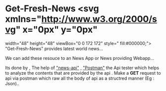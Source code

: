 # Get-Fresh-News <svg xmlns="http://www.w3.org/2000/svg" x="0px" y="0px"
width="48" height="48"
viewBox="0 0 172 172"
style=" fill:#000000;"><g fill="none" fill-rule="nonzero" stroke="none" stroke-width="1" stroke-linecap="butt" stroke-linejoin="miter" stroke-miterlimit="10" stroke-dasharray="" stroke-dashoffset="0" font-family="none" font-weight="none" font-size="none" text-anchor="none" style="mix-blend-mode: normal"><path d="M0,172v-172h172v172z" fill="none"></path><g><path d="M114.66667,53.75v100.33333h-78.83333c-7.88333,0 -14.33333,-6.45 -14.33333,-14.33333v-86z" fill="#666666"></path><path d="M50.16667,17.91667v121.83333c0,7.88333 -6.45,14.33333 -14.33333,14.33333h103.91667c7.88333,0 14.33333,-6.45 14.33333,-14.33333v-121.83333z" fill="#ffccbc"></path><path d="M71.66667,35.83333h64.5v14.33333h-64.5zM71.66667,60.91667h28.66667v7.16667h-28.66667zM107.5,60.91667h28.66667v7.16667h-28.66667zM71.66667,75.25h28.66667v7.16667h-28.66667zM107.5,75.25h28.66667v7.16667h-28.66667zM71.66667,89.58333h28.66667v7.16667h-28.66667zM107.5,89.58333h28.66667v7.16667h-28.66667zM71.66667,103.91667h28.66667v7.16667h-28.66667zM107.5,103.91667h28.66667v7.16667h-28.66667zM71.66667,118.25h28.66667v7.16667h-28.66667zM107.5,118.25h28.66667v7.16667h-28.66667zM71.66667,132.58333h28.66667v7.16667h-28.66667zM107.5,132.58333h28.66667v7.16667h-28.66667z" fill="#666666"></path></g></g></svg>
"Get-Fresh-News" provides latest world news...

We can add these resouce to an News App or News providing Webapp...

Its done by , 
			The help of ["news-api"](https://newsapi.org/) , ["Postman"](https://www.postman.com/) the Api tester which helps to analyze the contents that are provided by the api . Make a <b>GET</b> request to api via postman which raw all the body of api as a structred manner (Eg : Json)..